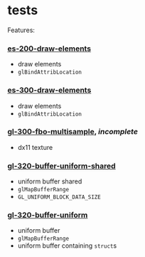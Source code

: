 # tests

Features:

### [es-200-draw-elements](https://github.com/elect86/jogl-samples/blob/master/jogl-samples/src/tests/es200/Es_200_draw_elements.java)

- draw elements
- `glBindAttribLocation`

### [es-300-draw-elements](https://github.com/elect86/jogl-samples/blob/master/jogl-samples/src/tests/es300/Es_300_draw_elements.java)

- draw elements
- `glBindAttribLocation`

### [gl-300-fbo-multisample](https://github.com/elect86/jogl-samples/blob/master/jogl-samples/src/tests/gl300/Gl_300_fbo_multisample.java), _incomplete_

- dx11 texture

### [gl-320-buffer-uniform-shared](https://github.com/elect86/jogl-samples/blob/master/jogl-samples/src/tests/gl320/Gl_320_buffer_uniform_shared.java)

- uniform buffer shared
- `glMapBufferRange`
- `GL_UNIFORM_BLOCK_DATA_SIZE`

### [gl-320-buffer-uniform](https://github.com/elect86/jogl-samples/blob/master/jogl-samples/src/tests/gl320/Gl_320_buffer_uniform.java)

- uniform buffer
- `glMapBufferRange`
- uniform buffer containing `struct`s
